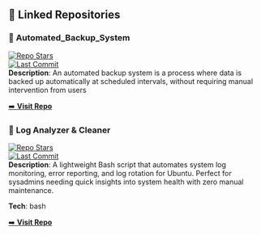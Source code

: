 ## 🔗 Linked Repositories  


### 📌 **Automated_Backup_System**  
[![Repo Stars](https://img.shields.io/github/stars/saeedmfat/Automated_Backup_System?style=for-the-badge)](https://github.com/saeedmfat/Automated_Backup_System)  
[![Last Commit](https://img.shields.io/github/last-commit/saeedmfat/Automated_Backup_System)](https://github.com/saeedmfat/Automated_Backup_System)  
**Description**: An automated backup system is a process where data is backed up automatically at scheduled intervals, without requiring manual intervention from users  

[➡️ **Visit Repo**](https://github.com/saeedmfat/Automated_Backup_System)  


### 📌 **Log Analyzer & Cleaner**  
[![Repo Stars](https://img.shields.io/github/stars/saeedmfat/log-analyzer-and-cleaner?style=for-the-badge)](https://github.com/saeedmfat/log-analyzer-and-cleaner)  
[![Last Commit](https://img.shields.io/github/last-commit/saeedmfat/log-analyzer-and-cleaner)](https://github.com/saeedmfat/log-analyzer-and-cleaner)  
**Description**: A lightweight Bash script that automates system log monitoring, error reporting, and log rotation for Ubuntu. Perfect for sysadmins needing quick insights into system health with zero manual maintenance.

**Tech**: bash 

[➡️ **Visit Repo**](https://github.com/saeedmfat/log-analyzer-and-cleaner)